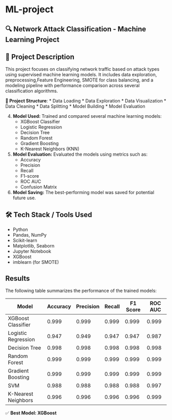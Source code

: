 # ML-project

## 🔍 Network Attack Classification - Machine Learning Project

## 📌 Project Description
This project focuses on classifying network traffic based on attack types using supervised machine learning models. It includes data exploration, preprocessing,Feature Engineering, SMOTE for class balancing, and a modeling pipeline with performance comparison across several classification algorithms.

**📂 Project Structure**:
     * Data Loading
     * Data Exploration
     * Data Visualization
     * Data Cleaning
     * Data Splitting
     * Model Building
     * Model Evaluation


4.  **Model Used:** Trained and compared several machine learning models:
    * XGBoost Classifier
    * Logistic Regression
    * Decision Tree
    * Random Forest
    * Gradient Boosting
    * K-Nearest Neighbors (KNN)
5.  **Model Evaluation:** Evaluated the models using metrics such as:
    * Accuracy
    * Precision
    * Recall
    * F1-score
    * ROC AUC
    * Confusion Matrix
6.  **Model Saving:** The best-performing model was saved for potential future use.

## 🛠 Tech Stack / Tools Used

* Python
* Pandas, NumPy
* Scikit-learn
* Matplotlib, Seaborn
* Jupyter Notebook
* XGBoost
* imblearn (for SMOTE)

## Results

The following table summarizes the performance of the trained models:

| Model                  | Accuracy | Precision | Recall | F1 Score | ROC AUC |
| ---------------------- | -------- | --------- | ------ | -------- | ------- |
| XGBoost Classifier     | 0.999    | 0.999     | 0.999  | 0.999    | 0.999   |
| Logistic Regression    | 0.947    | 0.949     | 0.947  | 0.947    | 0.987   |
| Decision Tree          | 0.998    | 0.998     | 0.998  | 0.998    | 0.998   |
| Random Forest          | 0.999    | 0.999     | 0.999  | 0.999    | 0.999   |
| Gradient Boosting      | 0.999    | 0.999     | 0.999  | 0.999    | 0.999   |
| SVM                    | 0.988    | 0.988     | 0.988  | 0.988    | 0.997   |
| K-Nearest Neighbors    | 0.996    | 0.996     | 0.996  | 0.996    | 0.999   |

✅ **Best Model: XGBoost**




